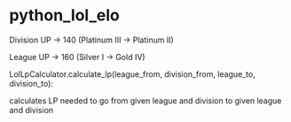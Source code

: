 # python_lol_elo

Division UP -> 140 (Platinum III -> Platinum II)

League UP -> 160 (Silver I -> Gold IV)

LolLpCalculator.calculate_lp(league_from, division_from, league_to, division_to):

  calculates LP needed to go from given league and division to given league and division
